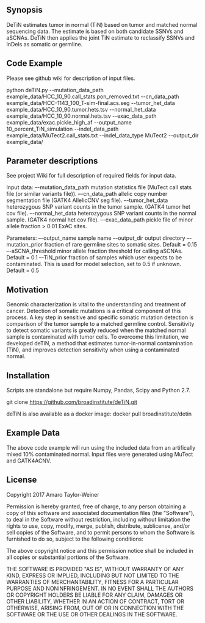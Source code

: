 ## Synopsis

DeTiN estimates tumor in normal (TiN) based on tumor and matched normal sequencing data. The estimate is based on both candidate SSNVs and aSCNAs. DeTiN then applies the joint TiN estimate to reclassify SSNVs and InDels as somatic or germline. 

## Code Example
Please see github wiki for description of input files. 

python deTiN.py --mutation_data_path example_data/HCC_10_90.call_stats.pon_removed.txt --cn_data_path example_data/HCC-1143_100_T-sim-final.acs.seg --tumor_het_data example_data/HCC_10_90.tumor.hets.tsv --normal_het_data example_data/HCC_10_90.normal.hets.tsv --exac_data_path example_data/exac.pickle_high_af --output_name 10_percent_TiN_simulation --indel_data_path example_data/MuTect2.call_stats.txt --indel_data_type MuTect2 --output_dir example_data/

## Parameter descriptions

See project Wiki for full description of required fields for input data.

Input data:
–-mutation_data_path mutation statistics file (MuTect call stats file (or similar variants file)).
–-cn_data_path allelic copy number segmentation file (GATK4 AllelicCNV seg file).
–-tumor_het_data heterozygous SNP variant counts in the tumor sample. (GATK4 tumor het cov file).
–-normal_het_data heterozygous SNP variant counts in the normal sample. (GATK4 normal het cov file).
–-exac_data_path pickle file of minor allele fraction > 0.01 ExAC sites. 

Parameters:
–-output_name sample name
–-output_dir output directory
–-mutation_prior fraction of rare germline sites to somatic sites. Default = 0.15
–-aSCNA_threshold minor allele fraction threshold for calling aSCNAs. Default = 0.1
–-TiN_prior fraction of samples which user expects to be contaminated. This is used for model selection, set to 0.5 if unknown. Default = 0.5

## Motivation

Genomic characterization is vital to the understanding and treatment of cancer.  Detection of somatic mutations is a critical component of this process. A key step in sensitive and specific somatic mutation detection is comparison of the tumor sample to a matched germline control. Sensitivity to detect somatic variants is greatly reduced when the matched normal sample is contaminated with tumor cells. To overcome this limitation, we developed deTiN, a method that estimates tumor-in-normal contamination (TiN), and improves detection sensitivity when using a contaminated normal. 

## Installation

Scripts are standalone but require Numpy, Pandas, Scipy and Python 2.7. 

git clone https://github.com/broadinstitute/deTiN.git

deTiN is also available as a docker image: docker pull broadinstitute/detin

## Example Data

The above code example will run using the included data from an artifically mixed 10% contaminated normal. Input files were generated using MuTect and GATK4ACNV. 


## License

Copyright 2017 Amaro Taylor-Weiner

Permission is hereby granted, free of charge, to any person obtaining a copy of this software and associated documentation files (the "Software"), to deal in the Software without restriction, including without limitation the rights to use, copy, modify, merge, publish, distribute, sublicense, and/or sell copies of the Software, and to permit persons to whom the Software is furnished to do so, subject to the following conditions:

The above copyright notice and this permission notice shall be included in all copies or substantial portions of the Software.

THE SOFTWARE IS PROVIDED "AS IS", WITHOUT WARRANTY OF ANY KIND, EXPRESS OR IMPLIED, INCLUDING BUT NOT LIMITED TO THE WARRANTIES OF MERCHANTABILITY, FITNESS FOR A PARTICULAR PURPOSE AND NONINFRINGEMENT. IN NO EVENT SHALL THE AUTHORS OR COPYRIGHT HOLDERS BE LIABLE FOR ANY CLAIM, DAMAGES OR OTHER LIABILITY, WHETHER IN AN ACTION OF CONTRACT, TORT OR OTHERWISE, ARISING FROM, OUT OF OR IN CONNECTION WITH THE SOFTWARE OR THE USE OR OTHER DEALINGS IN THE SOFTWARE.
